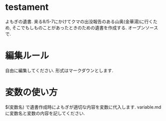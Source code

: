 # testament
よもぎの遺書. 来る8/5-7にかけてクマの出没報告のある山奥(金華湯)に行くため, そこでもしものことがあったときのための遺書を作成する. オープンソースで.

# 編集ルール
自由に編集してください.
形式はマークダウンとします.

# 変数の使い方
$(変数名) で遺書作成時によもぎが適切な内容を変数に代入します.
variable.md に変数名と変数の内容を記してください.
